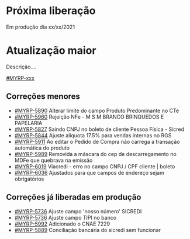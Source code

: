 # Próxima liberação
Em produção dia xx/xx/2021

# Atualização maior
Descrição....

[#MYRP-xxx](https://devmyrp.atlassian.net/browse/MYRP-xxxx)

## Correções menores
* [#MYRP-5890](https://devmyrp.atlassian.net/browse/MYRP-5890) Alterar limite do campo Produto Predominante no CTe
* [#MYRP-5960](https://devmyrp.atlassian.net/browse/MYRP-5960) Rejeição NFe - M S M BRANCO BRINQUEDOS E PAPELARIA
* [#MYRP-5827](https://devmyrp.atlassian.net/browse/MYRP-5827) Saindo CNPJ no boleto de cliente Pessoa Física - Sicred
* [#MYRP-5844](https://devmyrp.atlassian.net/browse/MYRP-5844) Ajuste aliquota 17.5% para vendas internas no RGS
* [#MYRP-5911](https://devmyrp.atlassian.net/browse/MYRP-5911) Ao editar o Pedido de Compra não carrega a transação automática do produto
* [#MYRP-5989](https://devmyrp.atlassian.net/browse/MYRP-5989) Removida a máscara do cep de descarregamento no MDFe que quebrava na emissão
* [#MYRP-6019](https://devmyrp.atlassian.net/browse/MYRP-6019) Viacredi - erro no campo CNPJ / CPF cliente | boleto
* [#MYRP-6036](https://devmyrp.atlassian.net/browse/MYRP-6036) Ajustados para que campos de endereço sejam obrigatórios

## Correções já liberadas em produção
* [#MYRP-5736](https://devmyrp.atlassian.net/browse/MYRP-5736) Ajuste campo 'nosso número' SICREDI
* [#MYRP-5736](https://devmyrp.atlassian.net/browse/MYRP-5982) Ajuste campo TIPI no banco
* [#MYRP-5992](https://devmyrp.atlassian.net/browse/MYRP-5992) Adicionado o CNAE 7229
* [#MYRP-5889](https://devmyrp.atlassian.net/browse/MYRP-5889) Conciliação bancária do sicredi sem funcionar
